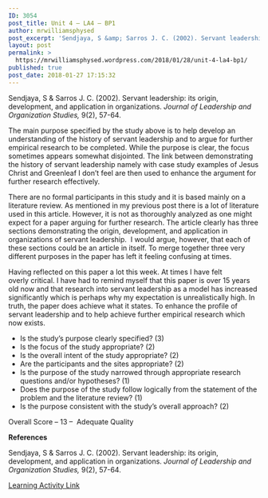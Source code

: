 ```yaml
---
ID: 3054
post_title: Unit 4 – LA4 – BP1
author: mrwilliamsphysed
post_excerpt: 'Sendjaya, S &amp; Sarros J. C. (2002). Servant leadership: its origin, development, and application in&nbsp;organizations.&nbsp;Journal of Leadership and Organization Studies,&nbsp;9(2), 57-64. The main purpose specified by the study above is to help develop an understanding of the history of servant leadership and to argue for further empirical research to be completed. While the purpose is &hellip; <a href="https://mrwilliamsphysed.wordpress.com/2018/01/28/unit-4-la4-bp1/">Continue reading <span>Unit 4 &ndash; LA4 &ndash;&nbsp;BP1</span></a>'
layout: post
permalink: >
  https://mrwilliamsphysed.wordpress.com/2018/01/28/unit-4-la4-bp1/
published: true
post_date: 2018-01-27 17:15:32
---
```

Sendjaya, S &amp; Sarros J. C. (2002). Servant leadership: its origin, development, and application in organizations. <em>Journal of Leadership and Organization Studies,</em> 9(2), 57-64.

The main purpose specified by the study above is to help develop an understanding of the history of servant leadership and to argue for further empirical research to be completed. While the purpose is clear, the focus sometimes appears somewhat disjointed. The link between demonstrating the history of servant leadership namely with case study examples of Jesus Christ and Greenleaf I don&#8217;t feel are then used to enhance the argument for further research effectively.

There are no formal participants in this study and it is based mainly on a literature review. As mentioned in my previous post there is a lot of literature used in this article. However, it is not as thoroughly analyzed as one might expect for a paper arguing for further research. The article clearly has three sections demonstrating the origin, development, and application in organizations of servant leadership.  I would argue, however, that each of these sections could be an article in itself. To merge together three very different purposes in the paper has left it feeling confusing at times.

Having reflected on this paper a lot this week. At times I have felt overly critical. I have had to remind myself that this paper is over 15 years old now and that research into servant leadership as a model has increased significantly which is perhaps why my expectation is unrealistically high. In truth, the paper does achieve what it states. To enhance the profile of servant leadership and to help achieve further empirical research which now exists.

<ul>
<li>Is the study’s purpose clearly specified? (3)</li>
<li>Is the focus of the study appropriate? (2)</li>
<li>Is the overall intent of the study appropriate? (2)</li>
<li>Are the participants and the sites appropriate? (2)</li>
<li>Is the purpose of the study narrowed through appropriate research questions and/or hypotheses? (1)</li>
<li>Does the purpose of the study follow logically from the statement of the problem and the literature review? (1)</li>
<li>Is the purpose consistent with the study’s overall approach? (2)</li>
</ul>

Overall Score &#8211; 13 &#8211;  Adequate Quality

<strong>References</strong>

Sendjaya, S &amp; Sarros J. C. (2002). Servant leadership: its origin, development, and application in organizations. <em>Journal of Leadership and Organization Studies,</em> 9(2), 57-64.

<a href="https://create.twu.ca/ldrs591-sp18/unit-4-learning-activities/">Learning Activity Link</a>